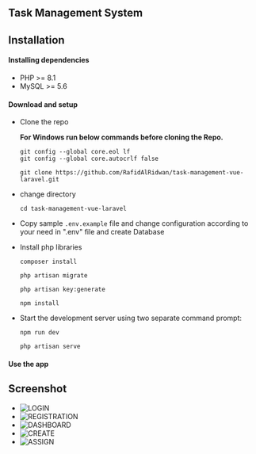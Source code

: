 ## Task Management System


## Installation


#### Installing dependencies

- PHP >= 8.1
- MySQL >= 5.6


#### Download and setup

- Clone the repo

  **For Windows run below commands before cloning the Repo.**

  ```
  git config --global core.eol lf
  git config --global core.autocrlf false
  ```

  ```
  git clone https://github.com/RafidAlRidwan/task-management-vue-laravel.git
  ```

- change directory
  ```
  cd task-management-vue-laravel
  ```
- Copy sample `.env.example` file and change configuration according to your need in ".env" file and create Database


- Install php libraries
  ```
  composer install
  ```
  ```
  php artisan migrate
  ```
  ```
  php artisan key:generate
  ``` 
  ```
  npm install
  ```
- Start the development server using two separate command prompt:
  ```
  npm run dev
  ```
  ```
  php artisan serve
  ```

#### Use the app

## Screenshot

    
- ![LOGIN](../assets/screenshots/login.png?raw=true)
- ![REGISTRATION](../assets/screenshots/registration.png?raw=true)
- ![DASHBOARD](../assets/screenshots/dashboard.png?raw=true)
- ![CREATE](../assets/screenshots/create.png?raw=true)
- ![ASSIGN](../assets/screenshots/assign.png?raw=true)



